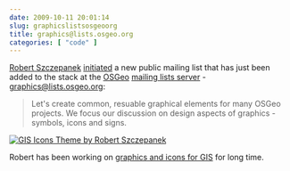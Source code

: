 ```yaml
---
date: 2009-10-11 20:01:14
slug: graphicslistsosgeoorg
title: graphics@lists.osgeo.org
categories: [ "code" ]
---
```


[Robert Szczepanek](http://robert.szczepanek.pl/) [initiated](http://trac.osgeo.org/osgeo/ticket/493) a new public mailing list that has just been added to the stack at the [OSGeo](http://osgeo.org/) [mailing lists server](http://lists.osgeo.org/) - [graphics@lists.osgeo.org](http://lists.osgeo.org/mailman/listinfo/graphics):

> Let's create common, resuable graphical elements for many OSGeo projects.
We focus our discussion on design aspects of graphics - symbols, icons and signs.

[![GIS Icons Theme by Robert Szczepanek](/images/rszczepanek-gis-icons-sample.png)](http://robert.szczepanek.pl/icons.php)

Robert has been working on [graphics and icons for GIS](http://robert.szczepanek.pl/icons.php) for long time.
